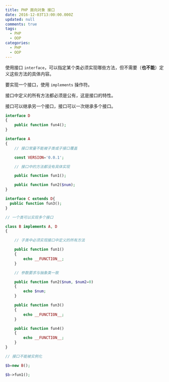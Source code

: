 ```yaml
---
title: PHP 面向对象 接口
date: 2016-12-03T13:00:00.000Z
updated: null
comments: true
tags:
  - PHP
  - OOP
categories:
  - PHP
  - OOP
---
```


使用接口 `interface`，可以指定某个类必须实现哪些方法，但不需要（**也不能**）定义这些方法的具体内容。

要实现一个接口，使用 `implements` 操作符。

接口中定义的所有方法都必须是公有，这是接口的特性。

<!--more-->

接口可以继承另一个接口，接口可以一次继承多个接口。

```php
interface D
{
    public function fun4();
}

interface A
{
    // 接口常量不能被子类或子接口覆盖

    const VERSION='0.0.1';

    // 接口中的方法都没有具体实现

    public function fun1();

    public function fun2($num);
}

interface C extends D{
  public function fun3();
}

// 一个类可以实现多个接口

class B implements A, D
{

    // 子类中必须实现接口中定义的所有方法

    public function fun1()
    {
        echo __FUNCTION__;
    }

    // 参数要求与抽象类一致

    public function fun2($num, $num2=0)
    {
        echo $num;
    }

    public function fun3()
    {
        echo __FUNCTION__;
    }

    public function fun4()
    {
        echo __FUNCTION__;
    }
}

// 接口不能被实例化

$b=new B();

$b->fun1();
```
